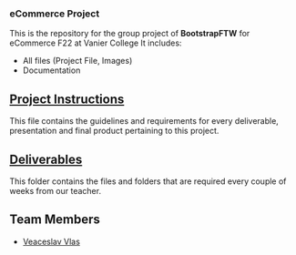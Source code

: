 ### eCommerce Project

This is the repository for the group project of **BootstrapFTW** for eCommerce F22 at Vanier College
It includes:

- All files (Project File, Images)
- Documentation

## [Project Instructions](Project_2022A_420-411-VA_eCommerce.pdf)
This file contains the guidelines and requirements for every deliverable, presentation and final product pertaining to this project.

## [Deliverables](/Deliverables)
This folder contains the files and folders that are required every couple of weeks from our teacher.

## Team Members
- [Veaceslav Vlas](https://github.com/vlasslavic)
